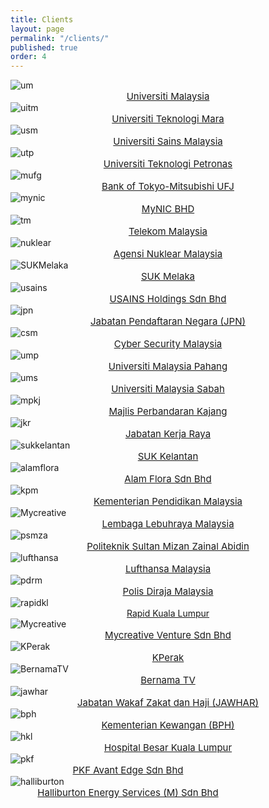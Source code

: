 ```yaml
---
title: Clients
layout: page
permalink: "/clients/"
published: true
order: 4
---
```


<div class="card-deck mb-3">
  <div class="card">
    <img class="card-img-top" src="/assets/images/clients/um.jpg" class="img-fluid w-75" alt="um">
    <center class="card-title" style="font-size: 15px;"><a href="https://um.edu.my/" target="_blank">Universiti Malaysia</a></center>
  </div>
  <div class="card">
    <img class="card-img-top" src="/assets/images/clients/uitm.jpg" class="img-fluid w-75" alt="uitm">
    <center class="card-title" style="font-size: 15px;"><a href="http://www.uitm.edu.my/index.php/en/" target="_blank">Universiti Teknologi Mara</a></center>
  </div>
  <div class="card">
    <img class="card-img-top" src="/assets/images/clients/usm.jpg" class="img-fluid w-75" alt="usm">
    <center class="card-title" style="font-size: 15px;"><a href="http://www.usm.my/index.php/en/" target="_blank">Universiti Sains Malaysia</a></center>
  </div>
  <div class="card">
    <img class="card-img-top" src="/assets/images/clients/utp.jpg" class="img-fluid w-75" alt="utp">
    <center class="card-title" style="font-size: 15px;"><a href="https://www.utp.edu.my/SitePages/Home.aspx" target="_blank">Universiti Teknologi Petronas</a></center>
  </div>
  <div class="card">
    <img class="card-img-top" src="/assets/images/clients/mufg.jpg" class="img-fluid w-75" alt="mufg">
    <center class="card-title" style="font-size: 15px;"><a href="http://www.bk.mufg.jp/global/" target="_blank">Bank of Tokyo-Mitsubishi UFJ</a></center>
  </div>
  <div class="card">
    <img class="card-img-top" src="/assets/images/clients/mynic.png" class="img-fluid w-75" alt="mynic">
    <center class="card-title" style="font-size: 15px;"><a href="https://www.mynic.my/en/" target="_blank">MyNIC BHD</a></center>
  </div>
</div>
<div class="card-deck mb-3">
  <div class="card">
    <img class="card-img-top" src="/assets/images/clients/tm.png" class="img-fluid w-75" alt="tm">
    <center class="card-title" style="font-size: 15px;"><a href="https://www.tm.com.my/Pages/Home.aspx" target="_blank">Telekom Malaysia</a></center>
  </div>
  <div class="card">
    <img class="card-img-top" src="/assets/images/clients/nuklear.jpg" class="img-fluid w-75" alt="nuklear">
    <center class="card-title" style="font-size: 15px;"><a href="http://www.nuclearmalaysia.gov.my/malay/" target="_blank">Agensi Nuklear Malaysia</a></center>
  </div>
  <div class="card">
    <img class="card-img-top" src="/assets/images/clients/SUK_Melaka.png" class="img-fluid w-75" alt="SUKMelaka">
    <center class="card-title" style="font-size: 15px;"><a href="https://www.melaka.gov.my/ms/kerajaan/jabatan-ketua-menteri-melaka/pejabat-setiausaha-kerajaan/pejabat-setiausaha-kerajaan" target="_blank">SUK Melaka</a></center>
  </div>
  <div class="card">
    <img class="card-img-top" src="/assets/images/clients/usains.png" class="img-fluid w-75" alt="usains">
    <center class="card-title" style="font-size: 15px;"><a href="http://www.usainsgroup.com/" target="_blank">USAINS Holdings Sdn Bhd</a></center>
  </div>
  <div class="card">
    <img class="card-img-top" src="/assets/images/clients/jpn.png" class="img-fluid w-75" alt="jpn">
    <center class="card-title" style="font-size: 15px;"><a href="http://www.jpn.gov.my/" target="_blank">Jabatan Pendaftaran Negara (JPN)</a></center>
  </div>
  <div class="card">
    <img class="card-img-top" src="/assets/images/clients/csm.png" class="img-fluid w-75" alt="csm">
    <center class="card-title" style="font-size: 15px;"><a href="http://www.cybersecurity.my/en/index.html" target="_blank">Cyber Security Malaysia</a></center>
  </div>
</div>
<div class="card-deck mb-3">
  <div class="card">
    <img class="card-img-top" src="/assets/images/clients/ump.png" class="img-fluid w-75" alt="ump">
    <center class="card-title" style="font-size: 15px;"><a href="http://www.ump.edu.my/" target="_blank">Universiti Malaysia Pahang</a></center>
  </div>
   <div class="card">
    <img class="card-img-top" src="/assets/images/clients/ums.png" class="img-fluid w-75" alt="ums">
    <center class="card-title" style="font-size: 15px;"><a href="http://www.ums.edu.my/v5/" target="_blank">Universiti Malaysia Sabah</a></center>
  </div>
  <div class="card">
    <img class="card-img-top" src="/assets/images/clients/mpkj.png" class="img-fluid w-75" alt="mpkj">
    <center class="card-title" style="font-size: 15px;"><a href="http://www.mpkj.gov.my/" target="_blank">Majlis Perbandaran Kajang</a></center>
  </div>
  <div class="card">
    <img class="card-img-top" src="/assets/images/clients/jkr.png" class="img-fluid w-75" alt="jkr">
    <center class="card-title" style="font-size: 15px;"><a href="https://www.jkr.gov.my/" target="_blank">Jabatan Kerja Raya</a></center>
  </div>
  <div class="card">
    <img class="card-img-top" src="/assets/images/clients/suk_kelantan.png" class="img-fluid w-75" alt="sukkelantan">
    <center class="card-title" style="font-size: 15px;"><a href="http://www.kelantan.gov.my/index.php/ms/" target="_blank">SUK Kelantan</a></center>
  </div>
  <div class="card">
    <img class="card-img-top" src="/assets/images/clients/alamflora.png" class="img-fluid w-75" alt="alamflora">
    <center class="card-title" style="font-size: 15px;"><a href="http://www.alamflora.com.my/" target="_blank">Alam Flora Sdn Bhd</a></center>
  </div>
</div>
<div class="card-deck mb-3">
  <div class="card">
    <img class="card-img-top" src="/assets/images/clients/kpm.png" class="img-fluid w-75" alt="kpm">
    <center class="card-title" style="font-size: 15px;"><a href="https://www.moe.gov.my/index.php/my/" target="_blank">Kementerian Pendidikan Malaysia</a></center>
  </div>
  <div class="card">
    <img class="card-img-top" src="/assets/images/clients/llm.png" class="img-fluid w-75" alt="Mycreative">
    <center class="card-title" style="font-size: 15px;"><a href="http://www.llm.gov.my/" target="_blank">Lembaga Lebuhraya Malaysia</a></center>
  </div>
  <div class="card">
    <img class="card-img-top" src="/assets/images/clients/psmza.png" class="img-fluid w-75" alt="psmza">
    <center class="card-title" style="font-size: 15px;"><a href="http://www.psmza.edu.my/" target="_blank">Politeknik Sultan Mizan Zainal Abidin</a></center>
  </div>
  <div class="card">
    <img class="card-img-top" src="/assets/images/clients/lufthansa.png" class="img-fluid w-75" alt="lufthansa">
    <center class="card-title" style="font-size: 15px;"><a href="http://www.lufthansa.com/my/en/Homepage" target="_blank">Lufthansa Malaysia</a></center>
  </div>
  <div class="card">
    <img class="card-img-top" src="/assets/images/clients/pdrm.png" class="img-fluid w-75" alt="pdrm">
    <center class="card-title" style="font-size: 15px;"><a href="https://www.rmp.gov.my/" target="_blank">Polis Diraja Malaysia</a></center>
  </div>
  <div class="card">
    <img class="card-img-top" src="/assets/images/clients/rapidkl.png" class="img-fluid w-75" alt="rapidkl">
    <center class="card-title" style="font-size 15px;"><a href="https://www.myrapid.com.my/" target="_blank">Rapid Kuala Lumpur</a></center>
  </div>
</div>
<div class="card-deck mb-3">
  <div class="card">
    <img class="card-img-top" src="/assets/images/clients/mycreative.jpg" class="img-fluid w-75" alt="Mycreative">
    <center class="card-title" style="font-size: 15px;"><a href="http://www.mycreative.com.my/" target="_blank">Mycreative Venture Sdn Bhd</a></center>
  </div>
  <div class="card">
    <img class="card-img-top" src="/assets/images/clients/kperak.png" class="img-fluid w-75" alt="KPerak">
    <center class="card-title" style="font-size: 15px;"><a href="http://www.kperak.com.my/" target="_blank">KPerak</a></center>
  </div>
  <div class="card">
    <img class="card-img-top" src="/assets/images/clients/bernama.png" class="img-fluid w-75" alt="BernamaTV">
    <center class="card-title" style="font-size: 15px;"><a href="http://webtv.bernama.com/v2/" target="_blank">Bernama TV</a></center>
  </div>
  <div class="card">
    <img class="card-img-top" src="/assets/images/clients/jawhar.jpg" class="img-fluid w-75" alt="jawhar">
    <center class="card-title" style="font-size: 15px;"><a href="http://www.jawhar.gov.my/" target="_blank">Jabatan Wakaf Zakat dan Haji (JAWHAR)</a></center>
  </div>
  <div class="card">
    <img class="card-img-top" src="/assets/images/clients/bph.png" class="img-fluid w-75" alt="bph">
    <center class="card-title" style="font-size: 15px;"><a href="http://www.bph.gov.my/sbbphv2/c/?rndId=1508383003022" target="_blank">Kementerian Kewangan (BPH)</a></center>
  </div>
  <div class="card">
    <img class="card-img-top" src="/assets/images/clients/hkl.png" class="img-fluid w-75" alt="hkl">
    <center class="card-title" style="font-size: 15px;"><a href="http://www.hkl.gov.my/index.php" target="_blank">Hospital Besar Kuala Lumpur</a></center>
  </div>
</div>
  <div class="card-deck mb-3" style="max-width: 23.5rem;">
  <div class="card">
    <img class="card-img-top" src="/assets/images/clients/pkf.png" class="img-fluid w-75" alt="pkf">
    <center class="card-title" style="font-size: 15px;"><a href="http://www.pkf.com/" target="_blank">PKF Avant Edge Sdn Bhd</a></center>
  </div>
  <div class="card">
    <img class="card-img-top" src="/assets/images/clients/halliburton.png" class="img-fluid w-75" alt="halliburton">
    <center class="card-title" style="font-size: 15px;"><a href="http://www.halliburton.com/en-US/default.page" target="_blank">Halliburton Energy Services (M) Sdn Bhd</a></center>
  </div>
</div>


